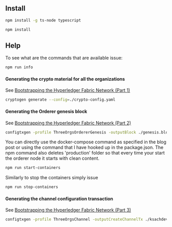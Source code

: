 ## Install

```bash
npm install -g ts-node typescript
```

```bash
npm install
```

## Help

To see what are the commands that are available issue:

```bash
npm run info
```

#### Generating the crypto material for all the organizations


See [Bootstrapping the Hyperledger Fabric Network (Part 1)](https://ksachdeva.github.io/2017/07/21/bootstrapping-hyperledger-fabric-nw-1/)

```bash
cryptogen generate --config=./crypto-config.yaml
```

#### Generating the Orderer genesis block

See [Bootstrapping the Hyperledger Fabric Network (Part 2)](https://ksachdeva.github.io/2017/07/21/bootstrapping-hyperledger-fabric-nw-2/)

```bash
configtxgen -profile ThreeOrgsOrdererGenesis -outputBlock ./genesis.block
```

You can directly use the docker-compose command as specified in the blog post or using the command that I have hooked up in the package.json. The npm command also deletes 'production' folder so that every time your start the orderer node it starts with clean content.

```bash
npm run start-containers
```

Similarly to stop the containers simply issue

```bash
npm run stop-containers
```

#### Generating the channel configuration transaction

See [Bootstrapping the Hyperledger Fabric Network (Part 3)](https://ksachdeva.github.io/2017/07/22/bootstrapping-hyperledger-fabric-nw-3/)

```bash
configtxgen -profile ThreeOrgsChannel -outputCreateChannelTx ./ksachdeva-exp-channel-1.tx -channelID ksachdeva-exp-channel-1
```
